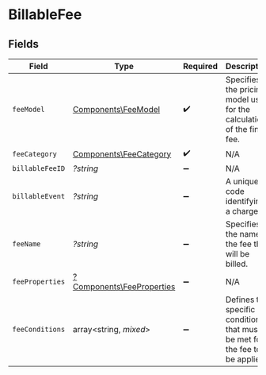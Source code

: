 # BillableFee


## Fields

| Field                                                                       | Type                                                                        | Required                                                                    | Description                                                                 | Example                                                                     |
| --------------------------------------------------------------------------- | --------------------------------------------------------------------------- | --------------------------------------------------------------------------- | --------------------------------------------------------------------------- | --------------------------------------------------------------------------- |
| `feeModel`                                                                  | [Components\FeeModel](../../Models/Components/FeeModel.md)                  | :heavy_check_mark:                                                          | Specifies the pricing model used for the calculation of the final fee.      |                                                                             |
| `feeCategory`                                                               | [Components\FeeCategory](../../Models/Components/FeeCategory.md)            | :heavy_check_mark:                                                          | N/A                                                                         |                                                                             |
| `billableFeeID`                                                             | *?string*                                                                   | :heavy_minus_sign:                                                          | N/A                                                                         |                                                                             |
| `billableEvent`                                                             | *?string*                                                                   | :heavy_minus_sign:                                                          | A unique code identifying a charge.                                         | ach-volume                                                                  |
| `feeName`                                                                   | *?string*                                                                   | :heavy_minus_sign:                                                          | Specifies the name of the fee that will be billed.                          | ACH Direct Debit                                                            |
| `feeProperties`                                                             | [?Components\FeeProperties](../../Models/Components/FeeProperties.md)       | :heavy_minus_sign:                                                          | N/A                                                                         |                                                                             |
| `feeConditions`                                                             | array<string, *mixed*>                                                      | :heavy_minus_sign:                                                          | Defines the specific conditions that must be met for the fee to be applied. | {<br/>"cardBrand": [<br/>"visa"<br/>]<br/>}                                 |